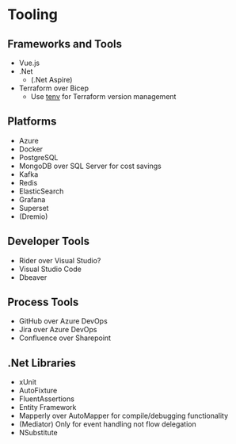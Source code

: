 # Tooling

## Frameworks and Tools

- Vue.js
- .Net
  - (.Net Aspire)
- Terraform over Bicep
  - Use [tenv](https://github.com/tofuutils/tenv) for Terraform version management

## Platforms

- Azure
- Docker
- PostgreSQL
- MongoDB over SQL Server for cost savings
- Kafka
- Redis
- ElasticSearch
- Grafana
- Superset
- (Dremio)

## Developer Tools

- Rider over Visual Studio?
- Visual Studio Code
- Dbeaver

## Process Tools

- GitHub over Azure DevOps
- Jira over Azure DevOps
- Confluence over Sharepoint

## .Net Libraries

- xUnit
- AutoFixture
- FluentAssertions
- Entity Framework
- Mapperly over AutoMapper for compile/debugging functionality
- (Mediator) Only for event handling not flow delegation
- NSubstitute
